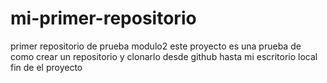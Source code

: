 # mi-primer-repositorio
primer repositorio de prueba modulo2
este proyecto es una prueba de como crear un repositorio y clonarlo desde github hasta mi escritorio local
fin de el proyecto
